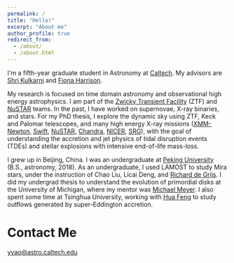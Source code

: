 ```yaml
---
permalink: /
title: "Hello!"
excerpt: "About me"
author_profile: true
redirect_from: 
  - /about/
  - /about.html
---
```


I'm a fifth-year graduate student in Astronomy at  [Caltech](https://www.caltech.edu/). My advisors are [Shri Kulkarni](https://sites.astro.caltech.edu/~srk/) and [Fiona Harrison](http://www.srl.caltech.edu/personnel/fiona/).

My research is focused on time domain astronomy and observational high energy astrophysics. I am part of the [Zwicky Transient Facility](http://www.ptf.caltech.edu/ztf) (ZTF) and [NuSTAR](https://heag.caltech.edu/) teams. In the past, I have worked on supernovae, X-ray binaries, and stars. For my PhD thesis, I explore the dynamic sky using ZTF, Keck and Palomar telescopes, and many high energy X-ray missions ([XMM-Newton](https://www.cosmos.esa.int/web/xmm-newton/), [Swift](https://swift.gsfc.nasa.gov/), [NuSTAR](https://www.nustar.caltech.edu/),    [Chandra](https://chandra.harvard.edu/), [NICER](https://heasarc.gsfc.nasa.gov/docs/nicer/),    [SRG](https://en.wikipedia.org/wiki/Spektr-RG)), with the goal of understanding the accretion and jet physics of tidal disruption events (TDEs) and stellar explosions with intensive end-of-life mass-loss.

I grew up in Beijing, China. I was an undergraduate at [Peking University](https://english.pku.edu.cn/) (B.S., astronomy, 2018). As an undergraduate, I used LAMOST to study Mira stars, under the instruction of Chao Liu, Licai Deng, and [Richard de Grijs](http://astro-expat.info/about.html). I did my undergrad thesis to understand the evolution of primordial disks at the University of Michigan, where my mentor was [Michael Meyer](https://lsa.umich.edu/astro/people/core-faculty/mrmeyer.html). I also spent some time at Tsinghua University, working with [Hua Feng](http://astro.tsinghua.edu.cn/~hfeng/) to study outflows generated by super-Eddington accretion.


Contact Me
======
yyao@astro.caltech.edu
